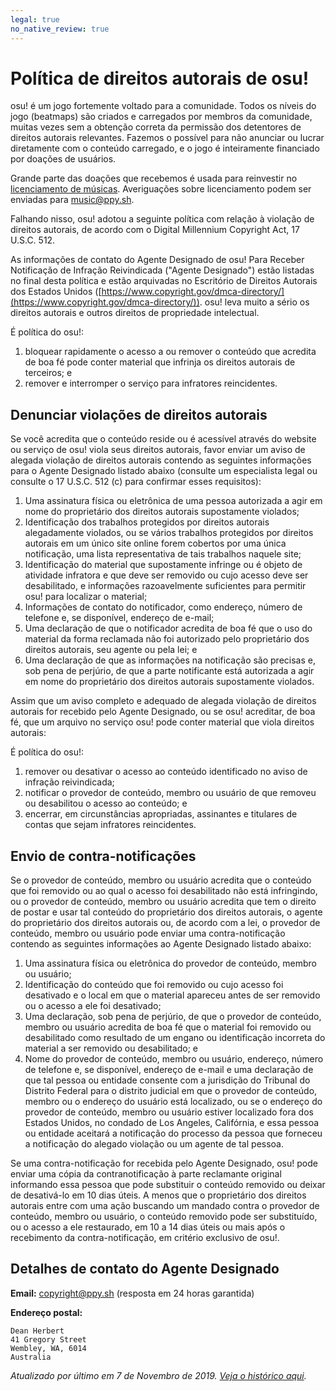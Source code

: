 ```yaml
---
legal: true
no_native_review: true
---
```


# Política de direitos autorais de osu!

osu! é um jogo fortemente voltado para a comunidade. Todos os níveis do jogo (beatmaps) são criados e carregados por membros da comunidade, muitas vezes sem a obtenção correta da permissão dos detentores de direitos autorais relevantes. Fazemos o possível para não anunciar ou lucrar diretamente com o conteúdo carregado, e o jogo é inteiramente financiado por doações de usuários.

Grande parte das doações que recebemos é usada para reinvestir no [licenciamento de músicas](/wiki/Legal/Music_Licensing). Averiguações sobre licenciamento podem ser enviadas para [music@ppy.sh](mailto:music@ppy.sh).

Falhando nisso, osu! adotou a seguinte política com relação à violação de direitos autorais, de acordo com o Digital Millennium Copyright Act, 17 U.S.C. 512.

As informações de contato do Agente Designado de osu! Para Receber Notificação de Infração Reivindicada ("Agente Designado") estão listadas no final desta política e estão arquivadas no Escritório de Direitos Autorais dos Estados Unidos ([https://www.copyright.gov/dmca-directory/](https://www.copyright.gov/dmca-directory/)). osu! leva muito a sério os direitos autorais e outros direitos de propriedade intelectual.

É política do osu!:

1. bloquear rapidamente o acesso a ou remover o conteúdo que acredita de boa fé pode conter material que infrinja os direitos autorais de terceiros; e
2. remover e interromper o serviço para infratores reincidentes.

## Denunciar violações de direitos autorais

Se você acredita que o conteúdo reside ou é acessível através do website ou serviço de osu! viola seus direitos autorais, favor enviar um aviso de alegada violação de direitos autorais contendo as seguintes informações para o Agente Designado listado abaixo (consulte um especialista legal ou consulte o 17 U.S.C. 512 (c) para confirmar esses requisitos):

1. Uma assinatura física ou eletrônica de uma pessoa autorizada a agir em nome do proprietário dos direitos autorais supostamente violados;
2. Identificação dos trabalhos protegidos por direitos autorais alegadamente violados, ou se vários trabalhos protegidos por direitos autorais em um único site online forem cobertos por uma única notificação, uma lista representativa de tais trabalhos naquele site;
3. Identificação do material que supostamente infringe ou é objeto de atividade infratora e que deve ser removido ou cujo acesso deve ser desabilitado, e informações razoavelmente suficientes para permitir osu! para localizar o material;
4. Informações de contato do notificador, como endereço, número de telefone e, se disponível, endereço de e-mail;
5. Uma declaração de que o notificador acredita de boa fé que o uso do material da forma reclamada não foi autorizado pelo proprietário dos direitos autorais, seu agente ou pela lei; e
6. Uma declaração de que as informações na notificação são precisas e, sob pena de perjúrio, de que a parte notificante está autorizada a agir em nome do proprietário dos direitos autorais supostamente violados.

Assim que um aviso completo e adequado de alegada violação de direitos autorais for recebido pelo Agente Designado, ou se osu! acreditar, de boa fé, que um arquivo no serviço osu! pode conter material que viola direitos autorais:

É política do osu!:

1. remover ou desativar o acesso ao conteúdo identificado no aviso de infração reivindicada;
2. notificar o provedor de conteúdo, membro ou usuário de que removeu ou desabilitou o acesso ao conteúdo; e
3. encerrar, em circunstâncias apropriadas, assinantes e titulares de contas que sejam infratores reincidentes.

## Envio de contra-notificações

Se o provedor de conteúdo, membro ou usuário acredita que o conteúdo que foi removido ou ao qual o acesso foi desabilitado não está infringindo, ou o provedor de conteúdo, membro ou usuário acredita que tem o direito de postar e usar tal conteúdo do proprietário dos direitos autorais, o agente do proprietário dos direitos autorais ou, de acordo com a lei, o provedor de conteúdo, membro ou usuário pode enviar uma contra-notificação contendo as seguintes informações ao Agente Designado listado abaixo:

1. Uma assinatura física ou eletrônica do provedor de conteúdo, membro ou usuário;
2. Identificação do conteúdo que foi removido ou cujo acesso foi desativado e o local em que o material apareceu antes de ser removido ou o acesso a ele foi desativado;
3. Uma declaração, sob pena de perjúrio, de que o provedor de conteúdo, membro ou usuário acredita de boa fé que o material foi removido ou desabilitado como resultado de um engano ou identificação incorreta do material a ser removido ou desabilitado; e
4. Nome do provedor de conteúdo, membro ou usuário, endereço, número de telefone e, se disponível, endereço de e-mail e uma declaração de que tal pessoa ou entidade consente com a jurisdição do Tribunal do Distrito Federal para o distrito judicial em que o provedor de conteúdo, membro ou o endereço do usuário está localizado, ou se o endereço do provedor de conteúdo, membro ou usuário estiver localizado fora dos Estados Unidos, no condado de Los Angeles, Califórnia, e essa pessoa ou entidade aceitará a notificação do processo da pessoa que forneceu a notificação do alegado violação ou um agente de tal pessoa.

Se uma contra-notificação for recebida pelo Agente Designado, osu! pode enviar uma cópia da contranotificação à parte reclamante original informando essa pessoa que pode substituir o conteúdo removido ou deixar de desativá-lo em 10 dias úteis. A menos que o proprietário dos direitos autorais entre com uma ação buscando um mandado contra o provedor de conteúdo, membro ou usuário, o conteúdo removido pode ser substituído, ou o acesso a ele restaurado, em 10 a 14 dias úteis ou mais após o recebimento da contra-notificação, em critério exclusivo de osu!.

## Detalhes de contato do Agente Designado

**Email:** [copyright@ppy.sh](mailto:copyright@ppy.sh) (resposta em 24 horas garantida)

**Endereço postal:**

```
Dean Herbert
41 Gregory Street
Wembley, WA, 6014
Australia
```

*Atualizado por último em 7 de Novembro de 2019. [Veja o histórico aqui](https://github.com/ppy/osu-wiki/commits/master/wiki/Legal/Copyright/en.md).*
